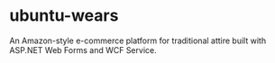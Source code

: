 # ubuntu-wears
An Amazon-style e-commerce platform for traditional attire built with ASP.NET Web Forms and WCF Service.
